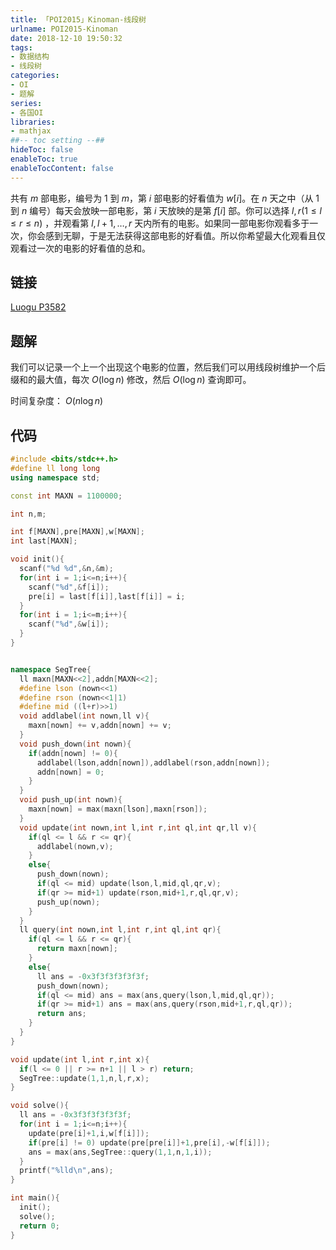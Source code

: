 ```yaml
---
title: 「POI2015」Kinoman-线段树
urlname: POI2015-Kinoman
date: 2018-12-10 19:50:32
tags:
- 数据结构
- 线段树
categories: 
- OI
- 题解
series:
- 各国OI
libraries:
- mathjax 
##-- toc setting --##
hideToc: false
enableToc: true
enableTocContent: false
---
```


共有 $m$ 部电影，编号为 $1$ 到 $m$，第 $i$ 部电影的好看值为 $w[i]$。在 $n$ 天之中（从 $1$ 到 $n$ 编号）每天会放映一部电影，第 $i$ 天放映的是第 $f[i]$ 部。你可以选择 $l,r(1 \leq l \leq r \leq n)$ ，并观看第 $l,l+1,\dots , r$ 天内所有的电影。如果同一部电影你观看多于一次，你会感到无聊，于是无法获得这部电影的好看值。所以你希望最大化观看且仅观看过一次的电影的好看值的总和。

<!--more-->

## 链接

[Luogu P3582](https://www.luogu.org/problemnew/show/P3582)

## 题解

我们可以记录一个上一个出现这个电影的位置，然后我们可以用线段树维护一个后缀和的最大值，每次 $O(\log n)$ 修改，然后 $O(\log n)$ 查询即可。

时间复杂度： $O(n \log n)$

## 代码


```cpp
#include <bits/stdc++.h>
#define ll long long
using namespace std;

const int MAXN = 1100000;

int n,m;

int f[MAXN],pre[MAXN],w[MAXN];
int last[MAXN];

void init(){
  scanf("%d %d",&n,&m);
  for(int i = 1;i<=n;i++){
    scanf("%d",&f[i]);
    pre[i] = last[f[i]],last[f[i]] = i;
  }
  for(int i = 1;i<=m;i++){
    scanf("%d",&w[i]);
  }
}


namespace SegTree{
  ll maxn[MAXN<<2],addn[MAXN<<2];
  #define lson (nown<<1)
  #define rson (nown<<1|1)
  #define mid ((l+r)>>1)
  void addlabel(int nown,ll v){
    maxn[nown] += v,addn[nown] += v;
  }
  void push_down(int nown){
    if(addn[nown] != 0){
      addlabel(lson,addn[nown]),addlabel(rson,addn[nown]);
      addn[nown] = 0;
    }
  }
  void push_up(int nown){
    maxn[nown] = max(maxn[lson],maxn[rson]);
  }
  void update(int nown,int l,int r,int ql,int qr,ll v){
    if(ql <= l && r <= qr){
      addlabel(nown,v);
    }
    else{
      push_down(nown);
      if(ql <= mid) update(lson,l,mid,ql,qr,v);
      if(qr >= mid+1) update(rson,mid+1,r,ql,qr,v);
      push_up(nown);
    }
  }
  ll query(int nown,int l,int r,int ql,int qr){
    if(ql <= l && r <= qr){
      return maxn[nown];
    }
    else{
      ll ans = -0x3f3f3f3f3f3f;
      push_down(nown);
      if(ql <= mid) ans = max(ans,query(lson,l,mid,ql,qr));
      if(qr >= mid+1) ans = max(ans,query(rson,mid+1,r,ql,qr));
      return ans;
    }
  }
}

void update(int l,int r,int x){
  if(l <= 0 || r >= n+1 || l > r) return;
  SegTree::update(1,1,n,l,r,x);
}

void solve(){
  ll ans = -0x3f3f3f3f3f3f;
  for(int i = 1;i<=n;i++){
    update(pre[i]+1,i,w[f[i]]);
    if(pre[i] != 0) update(pre[pre[i]]+1,pre[i],-w[f[i]]);
    ans = max(ans,SegTree::query(1,1,n,1,i));
  }
  printf("%lld\n",ans);
}

int main(){
  init();
  solve();
  return 0;
}
```

